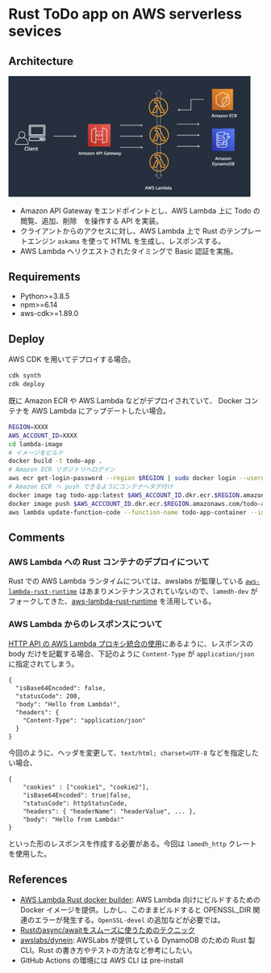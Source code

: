 # Rust ToDo app on AWS serverless sevices

## Architecture

<img src="img/architecture.png" width="480px">

- Amazon API Gateway をエンドポイントとし、AWS Lambda 上に Todo の閲覧、追加、削除　を操作する API を実装。
- クライアントからのアクセスに対し、AWS Lambda 上で Rust のテンプレートエンジン `askama` を使って HTML を生成し、レスポンスする。
- AWS Lambda へリクエストされたタイミングで Basic 認証を実施。

## Requirements

- Python>=3.8.5
- npm>=6.14
- aws-cdk>=1.89.0

## Deploy

AWS CDK を用いてデプロイする場合。

```bash
cdk synth
cdk deploy
```

既に Amazon ECR や AWS Lambda などがデプロイされていて、 Docker コンテナを AWS Lambda にアップデートしたい場合。

```bash
REGION=XXXX
AWS_ACCOUNT_ID=XXXX
cd lambda-image
# イメージをビルド
docker build -t todo-app .
# Amazon ECR リポジトリへログイン
aws ecr get-login-password --region $REGION | sudo docker login --username AWS --password-stdin $AWS_ACCOUNT_ID.dkr.ecr.ap-northeast-1.amazonaws.com
# Amazon ECR へ push できるようにコンテナへタグ付け
docker image tag todo-app:latest $AWS_ACCOUNT_ID.dkr.ecr.$REGION.amazonaws.com/todo-app:latest
docker image push $AWS_ACCCOUNT_ID.dkr.ecr.$REGION.amazonaws.com/todo-app:latest
aws lambda update-function-code --function-name todo-app-container --image-uri $AWS_ACCOUNT_ID.dkr.ecr.$REGION.amazonaws.com/todo-app:latest
```

## Comments

### AWS Lambda への Rust コンテナのデプロイについて

Rust での AWS Lambda ランタイムについては、awslabs が監理している [`aws-lambda-rust-runtime`](https://github.com/awslabs/aws-lambda-rust-runtime) はあまりメンテナンスされていないので、`lamedh-dev` がフォークしてきた、[aws-lambda-rust-runtime](https://github.com/lamedh-dev/aws-lambda-rust-runtime) を活用している。

### AWS Lambda からのレスポンスについて

[HTTP API の AWS Lambda プロキシ統合の使用](https://docs.aws.amazon.com/ja_jp/apigateway/latest/developerguide/http-api-develop-integrations-lambda.html)にあるように、レスポンスの body だけを記載する場合、下記のように `Content-Type` が `application/json` に指定されてしまう。

```
{
  "isBase64Encoded": false,
  "statusCode": 200,
  "body": "Hello from Lambda!",
  "headers": {
    "Content-Type": "application/json"
  }
}
```

今回のように、ヘッダを変更して、`text/html; charset=UTF-8` などを指定したい場合、

```
{
    "cookies" : ["cookie1", "cookie2"],
    "isBase64Encoded": true|false,
    "statusCode": httpStatusCode,
    "headers": { "headerName": "headerValue", ... },
    "body": "Hello from Lambda!"
}   
```

といった形のレスポンスを作成する必要がある。今回は `lamedh_http` クレートを使用した。

## References

- [AWS Lambda Rust docker builder](https://github.com/softprops/lambda-rust): AWS Lambda 向けにビルドするための Docker イメージを提供。しかし、このままビルドすると OPENSSL_DIR 関連のエラーが発生する。`OpenSSL-devel` の追加などが必要では。
- [Rustのasync/awaitをスムーズに使うためのテクニック](https://qiita.com/qnighy/items/59133e69a0ba0c6a7fef)
- [awslabs/dynein](https://github.com/awslabs/dynein): AWSLabs が提供している DynamoDB のための Rust 製 CLI。Rust の書き方やテストの方法など参考にしたい。 
- GitHub Actions の環境には AWS CLI は pre-install